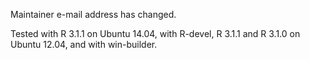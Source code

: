 Maintainer e-mail address has changed.

Tested with R 3.1.1 on Ubuntu 14.04, with R-devel, R 3.1.1 and R 3.1.0 on Ubuntu 12.04, and with win-builder.
